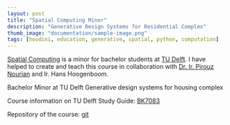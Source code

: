 ```yaml
---
layout: post
title: "Spatial Computing Minor"
description: "Generative Design Systems for Residential Complex"
thumb_image: "documentation/sample-image.png"
tags: [houdini, education, generative, spatial, python, computation]
---
```


[Spatial Computing](https://studiegids.tudelft.nl/a101_displayCourse.do?course_id=48799) is a minor for bachelor students at [TU Delft](https://www.tudelft.nl/en/). I have helped to create and teach this course in collaboration with [Dr. Ir. Pirouz Nourian](https://sites.google.com/site/pirouznourian/about-me?authuser=0) and Ir. Hans Hoogenboom.

Bachelor Minor at TU Delft
Generative design systems for housing complex

Course information on TU Delft Study Guide: [BK7083](https://studiegids.tudelft.nl/a101_displayCourse.do?course_id=48799)

Repository of the course: [git](https://gitlab.com/Pirouz-Nourian/spatial_computing)
